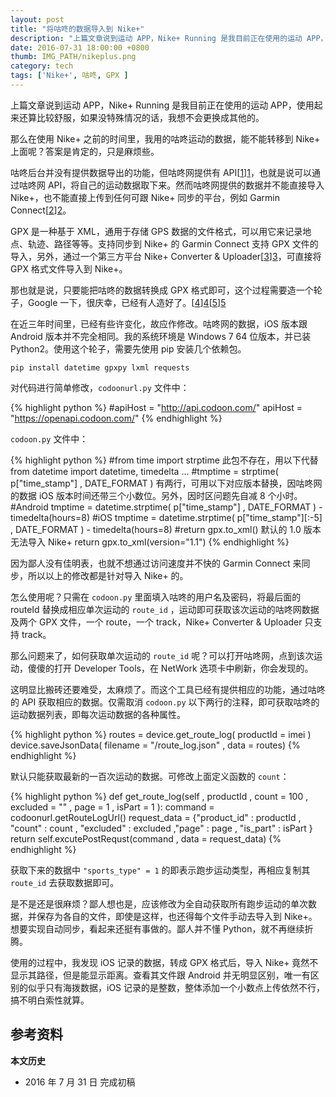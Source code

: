 ```yaml
---
layout: post
title: "将咕咚的数据导入到 Nike+"
description: "上篇文章说到运动 APP，Nike+ Running 是我目前正在使用的运动 APP，使用起来还算比较舒服，如果没特殊情况的话，我想不会更换成其他的。"
date: 2016-07-31 18:00:00 +0800
thumb: IMG_PATH/nikeplus.png
category: tech
tags: ['Nike+', 咕咚, GPX ]
---
```


上篇文章说到运动 APP，Nike+ Running 是我目前正在使用的运动 APP，使用起来还算比较舒服，如果没特殊情况的话，我想不会更换成其他的。

那么在使用 Nike+ 之前的时间里，我用的咕咚运动的数据，能不能转移到 Nike+ 上面呢？答案是肯定的，只是麻烦些。

咕咚后台并没有提供数据导出的功能，但咕咚网提供有 API[[1]][1]，也就是说可以通过咕咚网 API，将自己的运动数据取下来。然而咕咚网提供的数据并不能直接导入 Nike+，也不能直接上传到任何可跟 Nike+ 同步的平台，例如 Garmin Connect[[2]][2]。

GPX 是一种基于 XML，通用于存储 GPS 数据的文件格式，可以用它来记录地点、轨迹、路径等等。支持同步到 Nike+ 的 Garmin Connect 支持 GPX 文件的导入，另外，通过一个第三方平台 Nike+ Converter & Uploader[[3]][3]，可直接将 GPX 格式文件导入到 Nike+。

那也就是说，只要能把咕咚的数据转换成 GPX 格式即可，这个过程需要造一个轮子，Google 一下，很庆幸，已经有人造好了。[[4]][4][[5]][5]

在近三年时间里，已经有些许变化，故应作修改。咕咚网的数据，iOS 版本跟 Android 版本并不完全相同。我的系统环境是 Windows 7 64 位版本，并已装 Python2。使用这个轮子，需要先使用 pip 安装几个依赖包。

    pip install datetime gpxpy lxml requests

对代码进行简单修改，`codoonurl.py` 文件中：

{% highlight python %}
#apiHost = "http://api.codoon.com/"
apiHost = "https://openapi.codoon.com/"
{% endhighlight %}

`codoon.py` 文件中：

{% highlight python %}
#from time import strptime 此包不存在，用以下代替
from datetime import datetime, timedelta
...
#tmptime = strptime( p["time_stamp"] , DATE_FORMAT ) 有两行，可用以下对应版本替换，因咕咚网的数据 iOS 版本时间还带三个小数位。另外，因时区问题先自减 8 个小时。
#Android
tmptime = datetime.strptime( p["time_stamp"] , DATE_FORMAT ) - timedelta(hours=8)
#iOS
tmptime = datetime.strptime( p["time_stamp"][:-5] , DATE_FORMAT ) - timedelta(hours=8)
#return gpx.to_xml() 默认的 1.0 版本无法导入 Nike+
return gpx.to_xml(version="1.1")
{% endhighlight %}

因为鄙人没有佳明表，也就不想通过访问速度并不快的 Garmin Connect 来同步，所以以上的修改都是针对导入 Nike+ 的。

怎么使用呢？只需在 `codoon.py` 里面填入咕咚的用户名及密码，将最后面的 routeId 替换成相应单次运动的 `route_id` ，运动即可获取该次运动的咕咚网数据及两个 GPX 文件，一个 route，一个 track，Nike+ Converter & Uploader 只支持 track。

那么问题来了，如何获取单次运动的 `route_id` 呢？可以打开咕咚网，点到该次运动，傻傻的打开 Developer Tools，在 NetWork 选项卡中刷新，你会发现的。

这明显比搬砖还要难受，太麻烦了。而这个工具已经有提供相应的功能，通过咕咚的 API 获取相应的数据。仅需取消 `codoon.py` 以下两行的注释，即可获取咕咚的运动数据列表，即每次运动数据的各种属性。

{% highlight python %}
routes = device.get_route_log( productId = imei )
device.saveJsonData( filename = "/route_log.json" , data = routes)
{% endhighlight %}

默认只能获取最新的一百次运动的数据。可修改上面定义函数的 `count`：

{% highlight python %}
def get_route_log(self , productId , count = 100 , excluded = "" , page = 1 , isPart = 1 ):
    command = codoonurl.getRouteLogUrl()
    request_data = {"product_id" : productId , "count" : count , "excluded" : excluded ,"page" : page , "is_part" : isPart }
    return self.excutePostRequst(command , data = request_data)
{% endhighlight %}

获取下来的数据中 `"sports_type" = 1` 的即表示跑步运动类型，再相应复制其 `route_id` 去获取数据即可。

是不是还是很麻烦？鄙人想也是，应该修改为全自动获取所有跑步运动的单次数据，并保存为各自的文件，即使是这样，也还得每个文件手动去导入到 Nike+。想要实现自动同步，看起来还挺有事做的。鄙人并不懂 Python，就不再继续折腾。

使用的过程中，我发现 iOS 记录的数据，转成 GPX 格式后，导入 Nike+ 竟然不显示其路径，但是能显示距离。查看其文件跟 Android 并无明显区别，唯一有区别的似乎只有海拨数据，iOS 记录的是整数，整体添加一个小数点上传依然不行，搞不明白索性就算。

## 参考资料

[1]: http://open.codoon.com/	"咕咚开放平台"
[2]: https://connect.garmin.com/	"Garmin Connect"
[3]: https://www.awsmithson.com/tcx2nikeplus/	"Nike+ Converter & Uploader"
[4]: http://www.wearable.pw/index.php/archives/332	"将Codoon的路径记录导出成GPX路径"
[5]: https://github.com/iascchen/VisHealth/	"iascchen / VisHealth"

**本文历史**

* 2016 年 7 月 31 日 完成初稿

